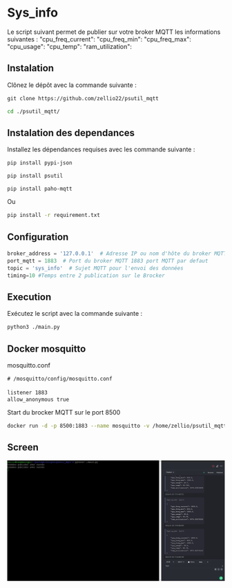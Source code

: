 # Sys_info
Le script suivant permet de publier sur votre broker MQTT les informations suivantes :
    "cpu_freq_current": 
    "cpu_freq_min": 
    "cpu_freq_max": 
    "cpu_usage": 
    "cpu_temp": 
    "ram_utilization": 

## Instalation 
Clônez le dépôt avec la commande suivante :

```bach
git clone https://github.com/zellio22/psutil_mqtt
```

```bash 
cd ./psutil_mqtt/

```
## Instalation des dependances

Installez les dépendances requises avec les commande suivante :

```bach
pip install pypi-json
```
```bach
pip install psutil
```
```bach
pip install paho-mqtt
```
Ou 
```bash
pip install -r requirement.txt
```
## Configuration 

```python
broker_address = '127.0.0.1'  # Adresse IP ou nom d'hôte du broker MQTT 127.0.0.1 si le brocker est sur la meme machine 
port_mqtt = 1883  # Port du broker MQTT 1883 port MQTT par defaut 
topic = 'sys_info'  # Sujet MQTT pour l'envoi des données
timing=10 #Temps entre 2 publication sur le Brocker
```


## Execution 

Exécutez le script avec la commande suivante :
```bash 
python3 ./main.py
```
## Docker mosquitto
mosquitto.conf
```
# /mosquitto/config/mosquitto.conf

listener 1883
allow_anonymous true
```

Start du brocker MQTT sur le port 8500
```bash
docker run -d -p 8500:1883 --name mosquitto -v /home/zellio/psutil_mqtt/mosquitto.conf:/mosquitto/config/mosquitto.conf eclipse-mosquitto
```

## Screen 
![Mqtt](./images/mqtt.png)
